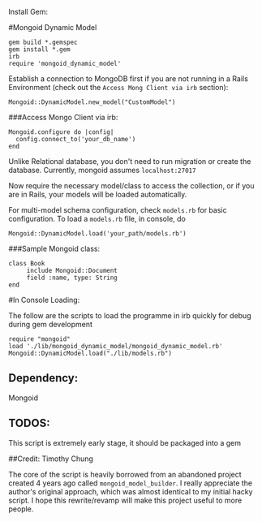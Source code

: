 Install Gem:

#Mongoid Dynamic Model

	gem build *.gemspec
	gem install *.gem
	irb
	require 'mongoid_dynamic_model'

Establish a connection to MongoDB first if you are not running in a Rails Environment (check out the ``Access Mong Client via irb`` section):

	Mongoid::DynamicModel.new_model("CustomModel")

###Access Mongo Client via irb:

	Mongoid.configure do |config|
	  config.connect_to('your_db_name')
	end

Unlike Relational database, you don't need to run migration or create the database. Currently, mongoid assumes ``localhost:27017``

Now require the necessary model/class to access the collection, or if you are in Rails, your models will be loaded automatically.

For multi-model schema configuration, check ``models.rb`` for basic configuration. To load a ``models.rb`` file, in console, do

	Mongoid::DynamicModel.load('your_path/models.rb')

###Sample Mongoid class:

	class Book
		 include Mongoid::Document
		 field :name, type: String
	end

#In Console Loading:

The follow are the scripts to load the programme in irb quickly for debug during gem development

	require "mongoid"
	load './lib/mongoid_dynamic_model/mongoid_dynamic_model.rb'
	Mongoid::DynamicModel.load("./lib/models.rb")

Dependency:
---
Mongoid

TODOS:
---
This script is extremely early stage, it should be packaged into a gem

##Credit:
Timothy Chung

The core of the script is heavily borrowed from an abandoned project created 4 years ago called ``mongoid_model_builder``. I really appreciate the author's original approach, which was almost identical to my initial hacky script. I hope this rewrite/revamp will make this project useful to more people.


